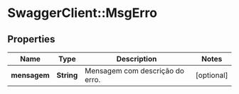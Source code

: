 # SwaggerClient::MsgErro

## Properties
Name | Type | Description | Notes
------------ | ------------- | ------------- | -------------
**mensagem** | **String** | Mensagem com descrição do erro. | [optional] 


